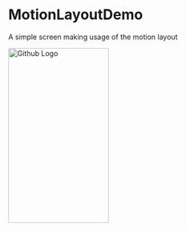 # MotionLayoutDemo
A simple screen making usage of the motion layout


<img src="https://user-images.githubusercontent.com/16981140/53115266-8a7c2f80-3524-11e9-829f-0d2f319040ec.gif" width="200" height="350" title="Github Logo">
